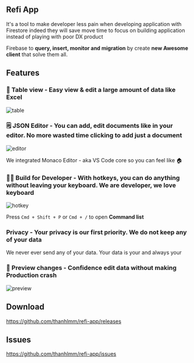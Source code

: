 ## Refi App

It's a tool to make developer less pain when developing application with Firestore indeed they will save move time to focus on building application instead of playing with poor DX product

Firebase to **query, insert, monitor and migration** by create **new Awesome client** that solve them all.

## Features
### 📜 Table view - Easy view & edit a large amount of data like Excel
![table](https://user-images.githubusercontent.com/9281080/112776739-aa1ea400-906a-11eb-9e6c-3793ece10b63.png)

### 🗒️ JSON Editor - You can add, edit documents like in your editor. No more wasted time clicking to add just a document
![editor](https://user-images.githubusercontent.com/9281080/112776778-c15d9180-906a-11eb-8358-256b59b9ded0.png)

We integrated Monaco Editor - aka VS Code core so you can feel like 🏠

### 👨‍💻 Build for Developer - With hotkeys, you can do anything without leaving your keyboard. We are developer, we love keyboard
![hotkey](https://user-images.githubusercontent.com/9281080/112776824-df2af680-906a-11eb-9028-1dff2357d6c9.png)

Press `Cmd + Shift + P` or `Cmd + /` to open **Command list**

### Privacy - Your privacy is our first priority. We do not keep any of your data
We never ever send any of your data. Your data is your and always your

### 🚧 Preview changes - Confidence edit data without making Production crash
![preview](https://user-images.githubusercontent.com/9281080/112776856-f23dc680-906a-11eb-858b-4d74d63dff49.png)

## Download
https://github.com/thanhlmm/refi-app/releases

## Issues
https://github.com/thanhlmm/refi-app/issues
